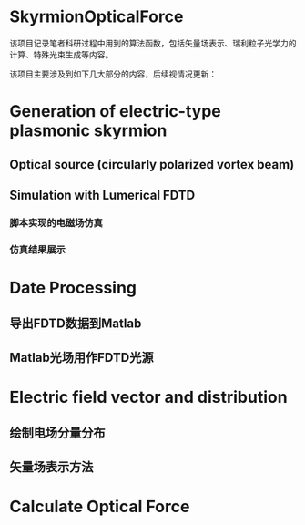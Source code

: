 # SkyrmionOpticalForce
该项目记录笔者科研过程中用到的算法函数，包括矢量场表示、瑞利粒子光学力的计算、特殊光束生成等内容。

该项目主要涉及到如下几大部分的内容，后续视情况更新：

# Generation of electric-type plasmonic skyrmion
## Optical source (circularly polarized vortex beam)
## Simulation with Lumerical FDTD
### 脚本实现的电磁场仿真
### 仿真结果展示
# Date Processing
## 导出FDTD数据到Matlab
## Matlab光场用作FDTD光源
# Electric field vector and distribution
## 绘制电场分量分布
## 矢量场表示方法
# Calculate Optical Force
